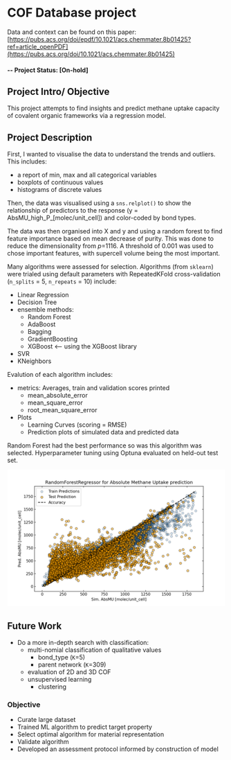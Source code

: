 # COF Database project
Data and context can be found on this paper: [https://pubs.acs.org/doi/epdf/10.1021/acs.chemmater.8b01425?ref=article_openPDF](https://pubs.acs.org/doi/10.1021/acs.chemmater.8b01425)


#### -- Project Status: [On-hold]


## Project Intro/ Objective
This project attempts to find insights and predict methane uptake capacity of covalent organic frameworks via a regression model.


## Project Description


First, I wanted to visualise the data to understand the trends and outliers. This includes:
- a report of min, max and all categorical variables
- boxplots of continuous values
- histograms of discrete values 


Then, the data was visualised using a <code>sns.relplot()</code> to show the relationship of predictors to the response (y = AbsMU_high_P_[molec/unit_cell])
and color-coded by bond types. 


The data was then organised into X and y and using a random forest to find feature importance based on mean decrease of purity. This was done to reduce the dimensionality from <i>p</i>=1116. A threshold of 0.001 was used to chose important features, with supercell volume being the most important.


Many algorithms were assessed for selection. Algorithms (from <code>sklearn</code>) were trialed using default parameters with RepeatedKFold cross-validation (<code>n_splits</code> = 5, <code>n_repeats</code> = 10) include:
- Linear Regression
- Decision Tree
- ensemble methods:
  -   Random Forest
  -   AdaBoost
  -   Bagging
  -   GradientBoosting
  -   XGBoost <-- using the XGBoost library
- SVR
- KNeighbors


Evalution of each algorithm includes:
- metrics: Averages, train and validation scores printed
  - mean_absolute_error
  - mean_square_error
  - root_mean_square_error
- Plots
  - Learning Curves (scoring = RMSE)
  - Prediction plots of simulated data and predicted data


Random Forest had the best performance so was this algorithm was selected. Hyperparameter tuning using Optuna evaluated on held-out test set.

![final model](https://github.com/mjdoom16/COF_Database_Project/blob/main/final_model_prediction.png)

## Future Work

- Do a more in-depth search with classification:
  - multi-nomial classification of qualitative values
    - bond_type (<code>K</code>=5)
    - parent network (<code>K</code>=309)
  - evaluation of 2D and 3D COF
  - unsupervised learning
    - clustering

### Objective
- Curate large dataset
- Trained ML algorithm to predict target property
- Select optimal algorithm for material representation
- Validate algorithm
- Developed an assessment protocol informed by construction of model


